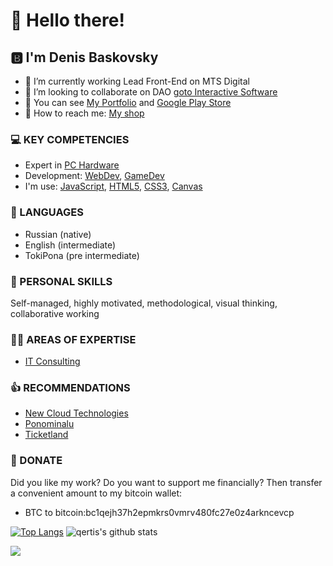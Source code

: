 # 👋 Hello there!

## 🅱️ I'm Denis Baskovsky 
- 🔭 I’m currently working Lead Front-End on MTS Digital
- 👯 I’m looking to collaborate on DAO [goto Interactive Software](https://gotointeractive.com/)
- 💼 You can see [My Portfolio](https://portfolio.baskovsky.ru) and [Google Play Store](https://play.google.com/store/apps/developer?id=goto+Interactive+Software)
- 🛒 How to reach me: [My shop](https://baskovsky.ru/shop/)

### 💻 KEY COMPETENCIES 
- Expert in [PC Hardware](https://baskovsky.ru/category/review/hardware/)
- Development: [WebDev](https://baskovsky.ru/category/development/webdev/), [GameDev](https://baskovsky.ru/category/development/gamedev/)
- I'm use: [JavaScript](https://baskovsky.ru/tag/javascript), [HTML5](https://baskovsky.ru/tag/html), [CSS3](https://baskovsky.ru/tag/css/), [Canvas](https://baskovsky.ru/tag/canvas/)

### 👅 LANGUAGES 
- Russian (native) 
- English (intermediate) 
- TokiPona (pre intermediate)

### 🥷 PERSONAL SKILLS 
Self-managed, highly motivated, methodological, visual thinking, collaborative working

### 👨‍💻 AREAS OF EXPERTISE 
- [IT Consulting](https://baskovsky.ru/category/consulting/)

### 👍 RECOMMENDATIONS 
- [New Cloud Technologies](https://baskovsky.ru/2017/06/рекомендательное-письмо-new-cloud-technologies/)
- [Ponominalu](https://baskovsky.ru/2021/01/рекомендательное-письмо-ponominalu/)
- [Ticketland](https://baskovsky.ru/2021/02/рекомендательное-письмо-ticketland/)

### 🤑 DONATE
Did you like my work? Do you want to support me financially? Then transfer a convenient amount to my bitcoin wallet:
- BTC to bitcoin:bc1qejh37h2epmkrs0vmrv480fc27e0z4arkncevcp

[![Top Langs](https://github-readme-stats.vercel.app/api/top-langs/?username=qertis&theme=radical)](https://github.com/qertis)
![qertis's github stats](https://github-readme-stats.vercel.app/api/?username=qertis&show_icons=false&theme=radical)

![](https://komarev.com/ghpvc/?username=qertis)
